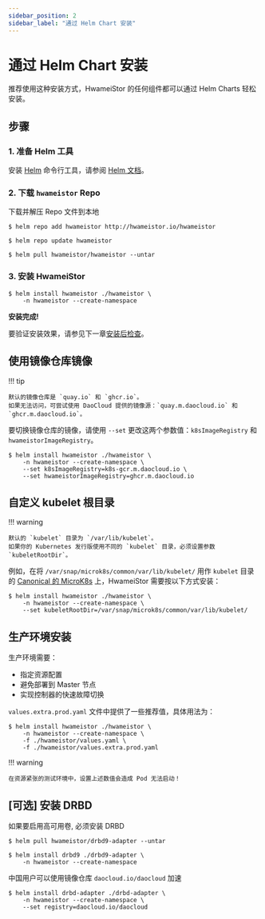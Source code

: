 ```yaml
---
sidebar_position: 2
sidebar_label: "通过 Helm Chart 安装"
---
```


# 通过 Helm Chart 安装

推荐使用这种安装方式，HwameiStor 的任何组件都可以通过 Helm Charts 轻松安装。

## 步骤

### 1. 准备 Helm 工具

安装 [Helm](https://helm.sh/) 命令行工具，请参阅 [Helm 文档](https://helm.sh/docs/)。

### 2. 下载 `hwameistor` Repo

下载并解压 Repo 文件到本地

```console
$ helm repo add hwameistor http://hwameistor.io/hwameistor

$ helm repo update hwameistor

$ helm pull hwameistor/hwameistor --untar
```

### 3. 安装 HwameiStor

```console
$ helm install hwameistor ./hwameistor \
    -n hwameistor --create-namespace
```

**安装完成!**

要验证安装效果，请参见下一章[安装后检查](./post-check.md)。

## 使用镜像仓库镜像

!!! tip

    默认的镜像仓库是 `quay.io` 和 `ghcr.io`。
    如果无法访问，可尝试使用 DaoCloud 提供的镜像源：`quay.m.daocloud.io` 和 `ghcr.m.daocloud.io`。


要切换镜像仓库的镜像，请使用 `--set` 更改这两个参数值：`k8sImageRegistry` 和 `hwameistorImageRegistry`。

```console
$ helm install hwameistor ./hwameistor \
    -n hwameistor --create-namespace \
    --set k8sImageRegistry=k8s-gcr.m.daocloud.io \
    --set hwameistorImageRegistry=ghcr.m.daocloud.io
```

## 自定义 kubelet 根目录

!!! warning

    默认的 `kubelet` 目录为 `/var/lib/kubelet`。
    如果你的 Kubernetes 发行版使用不同的 `kubelet` 目录，必须设置参数 `kubeletRootDir`。

例如，在将 `/var/snap/microk8s/common/var/lib/kubelet/` 用作 `kubelet` 目录的 [Canonical 的 MicroK8s](https://microk8s.io/) 上，HwameiStor 需要按以下方式安装：
 
```console
$ helm install hwameistor ./hwameistor \
    -n hwameistor --create-namespace \
    --set kubeletRootDir=/var/snap/microk8s/common/var/lib/kubelet/
```

## 生产环境安装

生产环境需要：

- 指定资源配置
- 避免部署到 Master 节点
- 实现控制器的快速故障切换
  
`values.extra.prod.yaml` 文件中提供了一些推荐值，具体用法为：

```console
$ helm install hwameistor ./hwameistor \
    -n hwameistor --create-namespace \
    -f ./hwameistor/values.yaml \
    -f ./hwameistor/values.extra.prod.yaml
```

!!! warning

    在资源紧张的测试环境中，设置上述数值会造成 Pod 无法启动！


## [可选] 安装 DRBD

如果要启用高可用卷, 必须安装 DRBD

```console
$ helm pull hwameistor/drbd9-adapter --untar

$ helm install drbd9 ./drbd9-adapter \
    -n hwameistor --create-namespace
```

中国用户可以使用镜像仓库 `daocloud.io/daocloud` 加速

```console
$ helm install drbd-adapter ./drbd-adapter \
    -n hwameistor --create-namespace \
    --set registry=daocloud.io/daocloud
```
